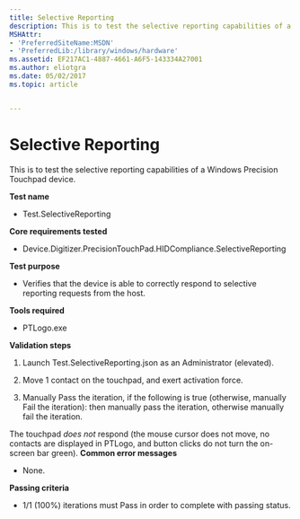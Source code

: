 ```yaml
---
title: Selective Reporting
description: This is to test the selective reporting capabilities of a Windows Precision Touchpad device.
MSHAttr:
- 'PreferredSiteName:MSDN'
- 'PreferredLib:/library/windows/hardware'
ms.assetid: EF217AC1-4887-4661-A6F5-143334A27001
ms.author: eliotgra
ms.date: 05/02/2017
ms.topic: article


---
```


# Selective Reporting


This is to test the selective reporting capabilities of a Windows Precision Touchpad device.

**Test name**

-   Test.SelectiveReporting

**Core requirements tested**

-   Device.Digitizer.PrecisionTouchPad.HIDCompliance.SelectiveReporting

**Test purpose**

-   Verifies that the device is able to correctly respond to selective reporting requests from the host.

**Tools required**

-   PTLogo.exe

**Validation steps**

1. Launch Test.SelectiveReporting.json as an Administrator (elevated).

2. Move 1 contact on the touchpad, and exert activation force.

3. Manually Pass the iteration, if the following is true (otherwise, manually Fail the iteration): then manually pass the iteration, otherwise manually fail the iteration.

The touchpad *does not* respond (the mouse cursor does not move, no contacts are displayed in PTLogo, and button clicks do not turn the on-screen bar green).
**Common error messages**

-   None.

**Passing criteria**

-   1/1 (100%) iterations must Pass in order to complete with passing status.

 

 






